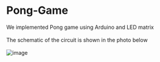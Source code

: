 # Pong-Game
We implemented Pong game using Arduino and LED matrix<br />
 <br />
The schematic of the circuit is shown in the photo below<br />
 <br />
![image](https://user-images.githubusercontent.com/78849693/218154779-0732ce54-cc4a-4f18-b6bf-595cf372e364.png)
